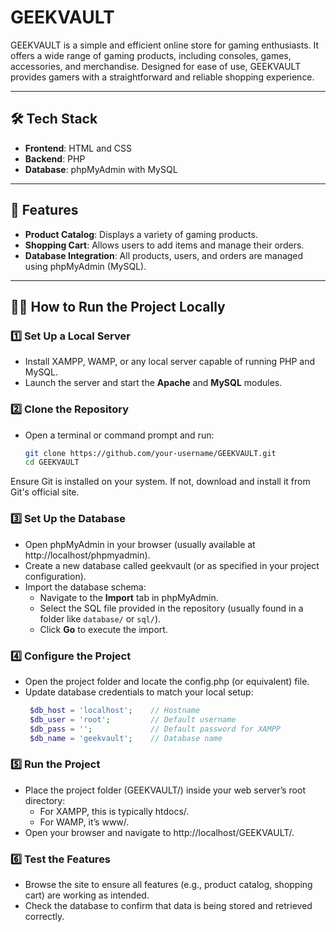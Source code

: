 # GEEKVAULT  

GEEKVAULT is a simple and efficient online store for gaming enthusiasts. It offers a wide range of gaming products, including consoles, games, accessories, and merchandise. Designed for ease of use, GEEKVAULT provides gamers with a straightforward and reliable shopping experience.  

---

## 🛠️ Tech Stack  

- **Frontend**: HTML and CSS  
- **Backend**: PHP  
- **Database**: phpMyAdmin with MySQL  

---

## 🚀 Features  

- **Product Catalog**: Displays a variety of gaming products.  
- **Shopping Cart**: Allows users to add items and manage their orders.  
- **Database Integration**: All products, users, and orders are managed using phpMyAdmin (MySQL).  

---

## 🧑‍💻 How to Run the Project Locally 

### 1️⃣ **Set Up a Local Server**
- Install XAMPP, WAMP, or any local server capable of running PHP and MySQL.
- Launch the server and start the **Apache** and **MySQL** modules.

### 2️⃣ **Clone the Repository**
- Open a terminal or command prompt and run:
  ```bash
  git clone https://github.com/your-username/GEEKVAULT.git
  cd GEEKVAULT
Ensure Git is installed on your system. If not, download and install it from Git's official site.

### 3️⃣ **Set Up the Database**

- Open phpMyAdmin in your browser (usually available at http://localhost/phpmyadmin).
- Create a new database called geekvault (or as specified in your project configuration).
- Import the database schema:
    - Navigate to the **Import** tab in phpMyAdmin.
    - Select the SQL file provided in the repository (usually found in a folder like `database/` or `sql/`).
    - Click **Go** to execute the import.


### 4️⃣ **Configure the Project**

- Open the project folder and locate the config.php (or equivalent) file.
- Update database credentials to match your local setup:
   ```php 
    $db_host = 'localhost';    // Hostname
    $db_user = 'root';         // Default username
    $db_pass = '';             // Default password for XAMPP
    $db_name = 'geekvault';    // Database name

### 5️⃣ **Run the Project**

- Place the project folder (GEEKVAULT/) inside your web server’s root directory:
     - For XAMPP, this is typically htdocs/.
     - For WAMP, it’s www/.
- Open your browser and navigate to http://localhost/GEEKVAULT/.

### 6️⃣ **Test the Features**

- Browse the site to ensure all features (e.g., product catalog, shopping cart) are working as intended.
-  Check the database to confirm that data is being stored and retrieved correctly.
